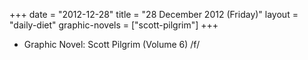 +++
date = "2012-12-28"
title = "28 December 2012 (Friday)"
layout = "daily-diet"
graphic-novels = ["scott-pilgrim"]
+++


* Graphic Novel: Scott Pilgrim (Volume 6) /f/
